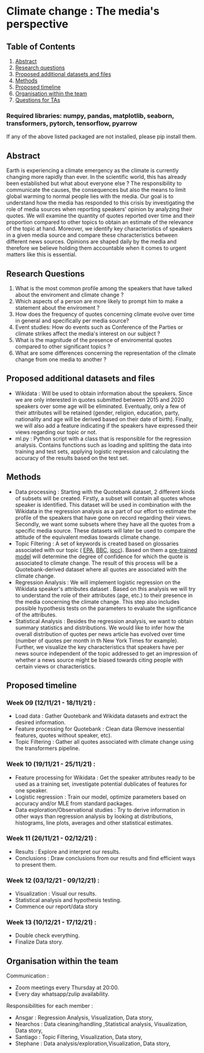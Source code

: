 # Climate change : The media's perspective

## Table of Contents
1. [Abstract](#Abstract)
2. [Research questions](#Research_questions)
3. [Proposed additional datasets and files](#Proposed_additional_datasets_and_files)
4. [Methods](#Methods)
5. [Proposed timeline](#Proposed_timeline)
6. [Organisation within the team](#Organisation_within_the_team)
7. [Questions for TAs](#Questions_for_TAs)

### Required libraries: numpy, pandas, matplotlib, seaborn, transformers, pytorch, tensorflow, pyarrow
If any of the above listed packaged are not installed, please pip install them.

## Abstract <a name="Abstract"></a>
Earth is experiencing a climate emergency as the climate is currently changing more rapidly than ever. In the scientific world, this has already been established but what about everyone else ? The responsibility to communicate the causes, the consequences but also the means to limit global warming to normal people lies with the media. Our goal is to understand how the media has responded to this crisis by investigating the role of media sources when reporting speakers' opinion by analyzing their quotes. We will examine the quantity of quotes reported over time and their proportion compared to other topics to obtain an estimate of the relevance of the topic at hand. Moreover, we identify key characteristics of speakers in a given media source and compare these characteristics between different news sources. Opinions are shaped daily by the media and therefore we believe holding them accountable when it comes to urgent matters like this is essential. 


## Research Questions <a name="Research_questions"></a>
1. What is the most common profile among the speakers that have talked about the enviroment and climate change ?
2. Which aspects of a person are more likely to prompt him to make a statement about the enviroment ?
3. How does the frequency of quotes concerning climate evolve over time in general and specifically per media source?
4. Event studies: How do events such as Conference of the Parties or climate strikes affect the media's interest on our subject ?
5. What is the magnitude of the presence of enviromental quotes compared to other significant topics ?
6. What are some differences concerning the representation of the climate change from one media to another ? 

## Proposed additional datasets and files <a name="Proposed_additional_datasets_and_files"></a>
- Wikidata : Will be used to obtain information about the speakers. Since we are only interested in quotes submitted between 2015 and 2020 speakers over some age will be eliminated. Eventually, only a few of their attributes will be retained (gender, religion, education, party, nationality and age will be derived based on their date of birth). Finally, we will also add a feature indicating if the speakers have expressed their views regarding our topic or not.
- ml.py : Python script with a class that is responsible for the regression analysis. Contains functions such as loading and splitting the data into training and test sets, applying logistic regression and calculating the accuracy of the results based on the test set.


## Methods <a name="Methods"></a>
- Data processing      : Starting with the Quotebank dataset, 2 different kinds of subsets will be created.  Firstly, a subset will contain all quotes whose speaker is identified. This dataset will be used in combination with the Wikidata in the regression analysis as a part of our effort to estimate the profile of the speakers that have gone on record regarding their views. Secondly, we want some subsets where they have all the quotes from a specific media source. These datasets will later be used to compare the attitude of the equivalent medias towards climate change. 
- Topic Filtering      : A set of keywords is created based on glossaries associated with our topic ( [EPA](https://19january2017snapshot.epa.gov/climatechange/glossary-climate-change-terms_.html), [BBC](https://www.bbc.com/news/science-environment-11833685), [ipcc](https://www.ipcc.ch/sr15/chapter/glossary/)). Based on them a [pre-trained model](https://huggingface.co/transformers/main_classes/pipelines.html#transformers.ZeroShotClassificationPipeline) will determine the degree of confidence for which the quote is associated to climate change. The result of this process will be a Quotebank-derived dataset where all quotes are associated with the climate change. 
- Regression Analysis  : We will implement logistic regression on the Wikidata speaker's attributes dataset . Based on this analysis we will try to understand the role of their attributes (age, etc.) to their presence in the media concerning the climate change. This step also includes possible hypothesis tests on the parameters to evaluate the significance of the attributes.
- Statistical Analysis : Besides the regression analysis, we want to obtain summary statistics and distributions. We would like to infer how the overall distribution of quotes per news article has evolved over time (number of quotes per month in th New York Times for example). Further, we visualize the key characteristics that speakers have per news source independent of the topic addressed to get an impression of whether a news source might be biased towards citing people with certain views or characteristics.

## Proposed timeline <a name="Proposed_timeline"></a>
### Week 09 (12/11/21 - 18/11/21) : 
- Load data : Gather Quotebank and Wikidata datasets and extract the desired information.
- Feature processing for Quotebank : Clean data (Remove inessential features, quotes without speaker, etc).
- Topic Filtering : Gather all quotes associated with climate change using the transformers pipeline. 
### Week 10 (19/11/21 - 25/11/21) : 
- Feature processing for Wikidata : Get the speaker attributes ready to be used as a training set, investigate potential dublicates of features for one speaker.
- Logistic regression : Train our model, optimize parameters based on accuracy and/or MLE from standard packages.
- Data exploration/Observational studies : Try to derive information in other ways than regression analysis by looking at distributions, histograms, line plots, averages and other statistical estimates.
### Week 11 (26/11/21 - 02/12/21) : 
- Results : Explore and interpret our results.
- Conclusions : Draw conclusions from our results and find efficient ways to present them.
### Week 12 (03/12/21 - 09/12/21) : 
- Visualization : Visual our results.
- Statistical analysis and hypothesis testing.
- Commence our report/data story
### Week 13 (10/12/21 - 17/12/21) : 
- Double check everything.
- Finalize Data story.

## Organisation within the team <a name="Organisation_within_the_team"></a>
Communication : 
- Zoom meetings every Thursday at 20:00.
- Every day whatsapp/zulip availability.

Responsibilities for each member : 
- Ansgar   : Regression Analysis, Visualization, Data story, 
- Nearchos : Data cleaning/handling ,Statistical analysis, Visualization, Data story, 
- Santiago : Topic Filtering, Visualization, Data story, 
- Stephane : Data analysis/exploration,Visualization, Data story, 
